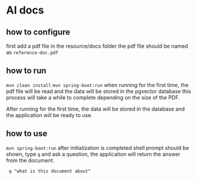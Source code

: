 # AI docs

## how to configure
first add a pdf file in the resource/docs folder
the pdf file should be named as ```reference-doc.pdf```

## how to run
```mvn clean install```
```mvn spring-boot:run```
when running for the first time, the pdf file will be read and the data will be stored in the pgvector database
this process will take a while to complete depending on the size of the PDF. 

After running for the first time, the data will be stored in the database and the application will be ready to use.

## how to use
```mvn spring-boot:run```
after initialization is completed shell prompt should be shown, 
type ```q``` and ask a question, the application will return the answer from the document.

```shell
 q "what is this document about"
```
